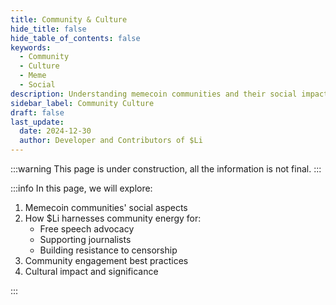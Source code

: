 ```yaml
---
title: Community & Culture
hide_title: false
hide_table_of_contents: false
keywords:
  - Community
  - Culture
  - Meme
  - Social
description: Understanding memecoin communities and their social impact
sidebar_label: Community Culture
draft: false
last_update:
  date: 2024-12-30
  author: Developer and Contributors of $Li
---
```


:::warning
This page is under construction, all the information is not final.
:::

:::info
In this page, we will explore:

1. Memecoin communities' social aspects
2. How $Li harnesses community energy for:
   - Free speech advocacy
   - Supporting journalists
   - Building resistance to censorship
3. Community engagement best practices
4. Cultural impact and significance

:::
